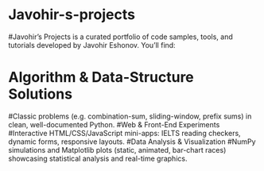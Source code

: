 # Javohir-s-projects

#Javohir’s Projects is a curated portfolio of code samples, tools, and tutorials developed by Javohir Eshonov. You’ll find:
# Algorithm & Data-Structure Solutions
#Classic problems (e.g. combination-sum, sliding-window, prefix sums) in clean, well-documented Python.
#Web & Front-End Experiments
#Interactive HTML/CSS/JavaScript mini-apps: IELTS reading checkers, dynamic forms, responsive layouts.
#Data Analysis & Visualization
#NumPy simulations and Matplotlib plots (static, animated, bar-chart races) showcasing statistical analysis and real-time graphics.
